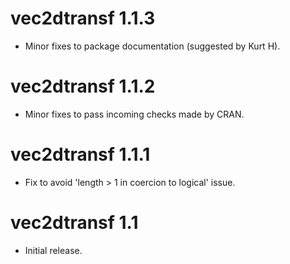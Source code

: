 # vec2dtransf 1.1.3

  + Minor fixes to package documentation (suggested by Kurt H).

# vec2dtransf 1.1.2

  + Minor fixes to pass incoming checks made by CRAN.

# vec2dtransf 1.1.1

  + Fix to avoid 'length > 1 in coercion to logical' issue.

# vec2dtransf 1.1

  + Initial release.

